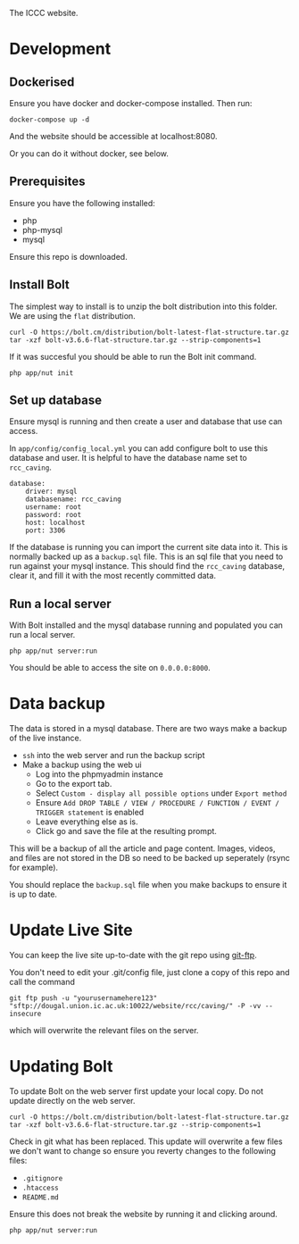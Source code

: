The ICCC website.

# Development

## Dockerised

Ensure you have docker and docker-compose installed. Then run:

```
docker-compose up -d
```

And the website should be accessible at localhost:8080.

Or you can do it without docker, see below.

## Prerequisites

Ensure you have the following installed:

- php 
- php-mysql
- mysql

Ensure this repo is downloaded.

## Install Bolt

The simplest way to install is to unzip the bolt distribution into this folder. We are using the `flat` distribution.

```
curl -O https://bolt.cm/distribution/bolt-latest-flat-structure.tar.gz
tar -xzf bolt-v3.6.6-flat-structure.tar.gz --strip-components=1
```

If it was succesful you should be able to run the Bolt init command.

```
php app/nut init
```

## Set up database

Ensure mysql is running and then create a user and database that use can access.

In `app/config/config_local.yml` you can add configure bolt to use this database and user. It is helpful to have the database name set to `rcc_caving`.

```
database:
    driver: mysql
    databasename: rcc_caving
    username: root
    password: root
    host: localhost
    port: 3306
```

If the database is running you can import the current site data into it. This is normally backed up as a `backup.sql` file. This is an sql file that you need to run against your mysql instance. This should find the `rcc_caving` database, clear it, and fill it with the most recently committed data.

## Run a local server

With Bolt installed and the mysql database running and populated you can run a local server.

```
php app/nut server:run
```

You should be able to access the site on `0.0.0.0:8000`.

# Data backup

The data is stored in a mysql database. There are two ways make a backup of the live instance.

- `ssh` into the web server and run the backup script
- Make a backup using the web ui
    - Log into the phpmyadmin instance
    - Go to the export tab.
    - Select `Custom - display all possible options` under `Export method`
    - Ensure `Add DROP TABLE / VIEW / PROCEDURE / FUNCTION / EVENT / TRIGGER statement` is enabled
    - Leave everything else as is.
    - Click go and save the file at the resulting prompt.

This will be a backup of all the article and page content. Images, videos, and files are not stored in the DB so need to be backed up seperately (rsync for example). 

You should replace the `backup.sql` file when you make backups to ensure it is up to date.


# Update Live Site

You can keep the live site up-to-date with the git repo using [git-ftp](https://github.com/git-ftp/git-ftp).

You don't need to edit your .git/config file, just clone a copy of this repo and call the command

```
git ftp push -u "yourusernamehere123" "sftp://dougal.union.ic.ac.uk:10022/website/rcc/caving/" -P -vv --insecure
```

which will overwrite the relevant files on the server.


# Updating Bolt

To update Bolt on the web server first update your local copy. Do not update directly on the web server.

```
curl -O https://bolt.cm/distribution/bolt-latest-flat-structure.tar.gz
tar -xzf bolt-v3.6.6-flat-structure.tar.gz --strip-components=1
```

Check in git what has been replaced. This update will overwrite a few files we don't want to change so ensure you reverty changes to the following files:

- `.gitignore`
- `.htaccess`
- `README.md`

Ensure this does not break the website by running it and clicking around.

```
php app/nut server:run
```
